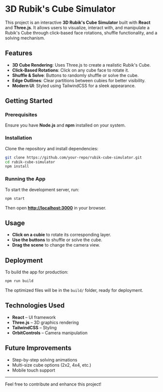# 3D Rubik's Cube Simulator

This project is an interactive **3D Rubik's Cube Simulator** built with **React** and **Three.js**. It allows users to visualize, interact with, and manipulate a Rubik's Cube through click-based face rotations, shuffle functionality, and a solving mechanism.

## Features
- **3D Cube Rendering**: Uses Three.js to create a realistic Rubik's Cube.
- **Click-Based Rotations**: Click on any cube face to rotate it.
- **Shuffle & Solve**: Buttons to randomly shuffle or solve the cube.
- **Edge Outlines**: Clear partitions between cubies for better visibility.
- **Modern UI**: Styled using TailwindCSS for a sleek appearance.

## Getting Started

### Prerequisites
Ensure you have **Node.js** and **npm** installed on your system.

### Installation
Clone the repository and install dependencies:
```sh
git clone https://github.com/your-repo/rubik-cube-simulator.git
cd rubik-cube-simulator
npm install
```

### Running the App
To start the development server, run:
```sh
npm start
```
Then open **[http://localhost:3000](http://localhost:3000)** in your browser.

## Usage
- **Click on a cubie** to rotate its corresponding layer.
- **Use the buttons** to shuffle or solve the cube.
- **Drag the scene** to change the camera view.

## Deployment
To build the app for production:
```sh
npm run build
```
The optimized files will be in the `build/` folder, ready for deployment.

## Technologies Used
- **React** – UI framework
- **Three.js** – 3D graphics rendering
- **TailwindCSS** – Styling
- **OrbitControls** – Camera manipulation

## Future Improvements
- Step-by-step solving animations
- Multi-size cube options (2x2, 4x4, etc.)
- Mobile touch support

---
Feel free to contribute and enhance this project!

